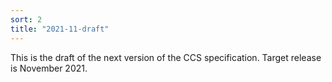 ```yaml
---
sort: 2
title: "2021-11-draft"
---
```

This is the draft of the next version of the CCS specification. Target release is November 2021.